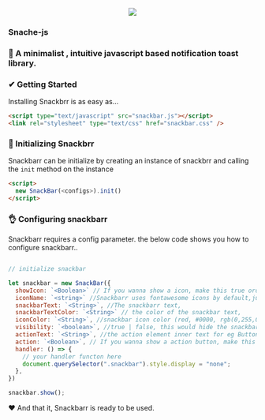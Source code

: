 <p align="center">
<img src="https://raw.githubusercontent.com/Benrobo/SnackBrr/main/lib/img/logo.png">
</p>

### Snache-js
### 🎉 A minimalist , intuitive javascript based notification toast library.

### ✔ Getting Started

Installing Snackbrr is as easy as...

```html
<script type="text/javascript" src="snackbar.js"></script>
<link rel="stylesheet" type="text/css" href="snackbar.css" />
```

### 💎 Initializing Snackbrr

Snackbarr can be initialize by creating an instance of snackbrr and calling the <code>init</code> method on the instance

```html
<script>
  new SnackBar(<configs>).init()
</script>
```

### 👌 Configuring snackbarr

Snackbarr requires a config parameter. the below code shows you how to configure snackbarr..

```javascript

// initialize snackbar

let snackbar = new SnackBar({
  showIcon: `<Boolean>` // If you wanna show a icon, make this true orderwise false,
  iconName: `<string>` //Snackbarr uses fontawesome icons by default,just provide the fontawesome-icon names,
  snackbarText: `<String>`, //The snackbarr text,
  snackbarTextColor: `<String>` // the color of the snackbar text,
  iconColor: `<String>`, //snackbar icon color (red, #0000, rgb(0,255,0)),
  visibility: `<boolean>`, //true | false, this would hide the snackbarr element when turned true,
  actionText: `<String>`, //the action element inner text for eg Button,
  action: `<Boolean>`, // If you wanna show a action button, make this true orderwise false,
  handler: () => {
    // your handler functon here
    document.querySelector(".snackbar").style.display = "none";
  },
})

snackbar.show();
```

❤ And that it, Snackbarr is ready to be used.
